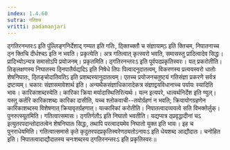 ```yaml
---
index: 1.4.60
sutra: गतिश्च
vritti: padamanjari
---
```


 ठ्गतिरनन्तरःऽ इति पुंल्लिङ्गनिर्देशाद् गम्यत इति गतिः, ठ्क्तिच्क्तौ च संज्ञायाम्ऽ इति क्तिचम, निपातनाच्च ठ्न क्तिचि दीर्धश्चऽ इति न भवति। प्रकृत्येति। अत्र गतित्वात् कृत्स्वरो भवति, समासस्तु प्रादित्वादेव सिद्धः। प्रादिभ्योऽन्यत्र समासोऽपि प्रयोजनम्। प्रकृतमिति। ठ्गतिरनन्तरःऽ इति पूर्वपदप्रकृतिस्वरः। यत् प्रकरोतीति। तिङ्लक्षणस्य निघातस्य ठ्निपातैर्यद्यदिऽ इति निषेधे तिपः पित्वादनुदातत्वम्, विकरणस्य प्रत्ययस्वरो धातोः शेषनिघातः, ठ्तिङ्चोदातिवतिऽ इति प्रशब्दस्यानुदातत्वम्। एतच्च प्रयोजनचतुष्टयं गतिसंज्ञा प्रकरणे सर्वत्र द्रष्टव्यम्। चकारः संज्ञासमावेशार्थ इति। अन्यथैकसंज्ञाधिकारादेकत्र संज्ञाद्वयविधानाच्च पर्यायः स्यादिति भावः। कारिकाशब्दस्येति। कारिका क्रिया मर्यादास्थितिरित्यर्थः। यत्न इत्यपरे, धात्वर्थनिर्देश इति ण्वुल्। यस्तु कर्तरि कारिकाशब्दः कारिका दासीति, यच्च श्लोकवाची--तयोर्ग्रहणं न भवति; क्रियायोगग्रहणेन कारिकाशब्दस्य विशेषणात् क्रियावृतर्ग्रहणात्। यत्कारिकां करोतीति। निपातत्वादव्ययत्वे सति विभक्तेर्लुक्। पुनरुत्स्यूतमिति। गतित्वात्समासः। ठ्गतिर्गतौऽ इति निघातो भवतीति। यद्यप्यत्र ठ्प्रवृद्धादीनां चऽ इत्युतरपदान्तोदातत्वेन शेषनिघातः सिद्धः, तथापि परत्वादयमेव निघातो युक्त इति भावः। इह च पुनराधेयमिति। गतित्वात्समासे कृते कृदुतरपदप्रकृतिस्वरेणठ्यतोऽनावःऽ इति धेयशब्द आद्यौदातः। चनोहित इति। निपातत्वादाद्यौदातस्य चनःशब्दस्य ठ्गतिरनन्तरःऽ इति प्रकृतिस्वरः॥